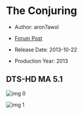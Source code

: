 # The Conjuring

* Author: aron7awol

* [Forum Post](https://www.avsforum.com/threads/bass-eq-for-filtered-movies.2995212/post-58255140)

* Release Date: 2013-10-22
* Production Year: 2013

## DTS-HD MA 5.1

![img 0](https://i.imgur.com/3orRQxp.jpg)

![img 1](https://i.imgur.com/GFskLKE.png)

